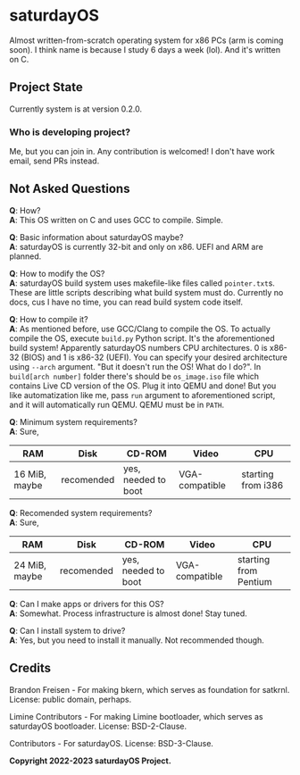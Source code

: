 # saturdayOS
Almost written-from-scratch operating system for x86 PCs (arm is coming soon). 
I think name is because I study 6 days a week (lol). And it's written on C.

## Project State
Currently system is at version 0.2.0. 

### Who is developing project?
Me, but you can join in. Any contribution is welcomed! I don't have work email, send PRs
instead.

## Not Asked Questions
**Q**: How?<br/>
**A**: This OS written on C and uses GCC to compile. Simple.

**Q**: Basic information about saturdayOS maybe?<br/>
**A**: saturdayOS is currently 32-bit and only on x86. UEFI and ARM are planned.

**Q**: How to modify the OS?<br/>
**A**: saturdayOS build system uses makefile-like files called `pointer.txt`s. These are 
little scripts describing what build system must do. Currently no docs, cus I have no time,
you can read build system code itself.

**Q**: How to compile it?<br/>
**A**: As mentioned before, use GCC/Clang to compile the OS. To actually compile the OS,
execute `build.py` Python script. It's the aforementioned build system! Apparently saturdayOS numbers CPU 
architectures. 0 is x86-32 (BIOS) and 1 is x86-32 (UEFI). You can specify your desired architecture using
`--arch` argument. "But it doesn't run the OS! What do I do?". In `build[arch number]`
folder there's should be `os_image.iso` file which contains Live CD version of the OS. Plug
it into QEMU and done! But you like automatization like me, pass `run` argument to aforementioned
script, and it will automatically run QEMU. QEMU must be in `PATH`.


**Q**: Minimum system requirements?<br/>
**A**: Sure,

| RAM           | Disk       | CD-ROM              | Video           | CPU                |
|---------------|------------|---------------------|-----------------|--------------------|
| 16 MiB, maybe | recomended | yes, needed to boot | VGA-compatible  | starting from i386 |


**Q**: Recomended system requirements?<br/>
**A**: Sure,

| RAM           | Disk       | CD-ROM              | Video           | CPU                   |
|---------------|------------|---------------------|-----------------|-----------------------|
| 24 MiB, maybe | recomended | yes, needed to boot | VGA-compatible  | starting from Pentium |


**Q**: Can I make apps or drivers for this OS?<br/>
**A**: Somewhat. Process infrastructure is almost done! Stay tuned.


**Q**: Can I install system to drive?<br/>
**A**: Yes, but you need to install it manually. Not recommended though.

## Credits

Brandon Freisen - For making bkern, which serves as foundation for satkrnl. License: public domain, perhaps.

Limine Contributors - For making Limine bootloader, which serves as saturdayOS bootloader. License: BSD-2-Clause.

Contributors - For saturdayOS. License: BSD-3-Clause.

<b>Copyright 2022-2023 saturdayOS Project.</b>
